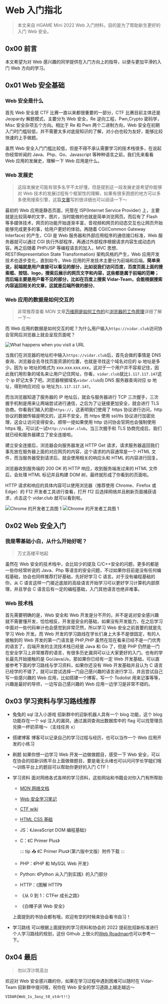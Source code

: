 # Web 入门指北

> 本文来自 HGAME Mini 2022 Web 入门材料，目的是为了帮助新生更好的入门 Web 安全。

## 0x00 前言

本文希望为对 Web 感兴趣的同学提供在入门方向上的指导，以便与更加平滑的入门 Web 方向的学习。

## 0x01 Web 安全基础

### Web 安全是什么

首先 Web 安全是 CTF 比赛一直以来都很重要的一部分，CTF 比赛目前主体还是 Jeopardy 解题模式，主要分为 Web 安全，Re 逆向工程，Pwn,Crypto 密码学，Misc 安全杂项五个方向。相比于 Re 和 Pwn 两个二进制方向，Web 安全在初期入门时门槛较低，并不需要太多对底层知识的了解，对小白也较为友好，能够比较快速的上手做题。

虽然 Web 安全入门门槛比较低，但是不得不承认需要学习的技术栈很多，在说起你经常听闻的 Java、Php、Go、Javascript 等种种语言之前，我们先来看看 Web 应用的发展史，理解一下 Web 应用是什么。

### Web 发展史

> 这段发展史可能有很多名字不太好懂，但是提到这一段发展史是希望你能够对 Web 技术的发展过程有个框架性的理解，如果有很多困惑的地方可以多多使用搜索引擎，这篇[文章](<https://onebyone.icu/archives/2788>)写的很详细也可以阅读一下～

最初的 Web 应用是静态页面，托管在 ISP(Internet Service Provider) 上，主要就是比较简单的文字，图片，当时能做的也就是简单浏览网页。而后有了 Flash 等多媒体技术，网页的功能开始逐渐丰富，音视频和网页的动态交互也让网页开始能够完成更多的事，给用户更好的体验。再随着 CGI(Common Gateway Interface) 的产生，CGI 是 Web 服务器和外部应用程序的通信接口标准，Web 服务器就可以通过 CGI 执行外部程序，再通过外部程序根据请求内容生成动态内容。再之后随着 PHP/JSP 等编程语言的加入，MVC 思想、REST(Representation State Transformation) 架构风格的产生，Web 应用开发技术也逐步变化，直到如今，Web 应用的开发技术主要分为前端和后端。**简单来说，前端就是用户直接可以看见的部分，比如说我们访问百度，百度页面上面的搜索框、按钮、logo，搜索后展示的网页文字和内容，这些都是属于前端的范畴；而后端主要是用户看不见的部分，比如在百度上搜索 Vidar-Team，会能根据搜索内容返回相关的文章，这就是后端所做的部分**。

### Web 应用的数据是如何交互的

> 非常推荐查看 MDN 文章[万维网是如何工作的](https://developer.mozilla.org/zh-CN/docs/Learn/Getting_started_with_the_web/How_the_Web_works)和[浏览器的工作原理](https://developer.mozilla.org/zh-CN/docs/Web/Performance/How_browsers_work)详细了解一下～

而 Web 应用的数据是如何交互的呢？为什么用户输入`https://vidar.club`访问协会官网后浏览器上就会呈现页面呢？

![What happens when you visit a URL](https://ek1ng.oss-cn-hangzhou.aliyuncs.com/1.png)

当我们在浏览器的地址栏中输入`https://vidar.club`后，首先会做的事情是 DNS 查询，浏览器会去寻找页面资源的位置，也就是寻找这个域名对应的 ip 地址是多少。因为 ip 地址的格式为 xxx.xxx.xxx.xxx，这对于一个用户并不容易记住，因此我们用形象的域名来让用户记住网址，你看，`vidar.club`就比`1.117.117.147`这个 ip 好记太多了吧。浏览器根据域名`vidar.club`向 DNS 服务器查询对应 ip 地址，得到响应对应 ip 地址为`1.117.117.147`。

而当浏览器知道了服务器的 IP 地址后，就会与服务器进行 TCP 三次握手，三次握手机制是用来让两端尝试进行通信，之后为了让链接更加安全，就会进行 TLS 协商。你看我们输入的是`https://`，这表明我们使用了 https 协议进行访问，http 协议的数据传输是明文的，这并不安全，而 https 使用 ssl/tls 协议进行加密处理，这会让访问变得安全。顺带一提如果使用 http 访问协会官网也会强制使用 https 哦，可以试一试`http://vidar.club`。当三次握手和 TLS 协商完成后，我们就已经和服务器建立了安全连接啦。

建立安全连接后，浏览器会向服务器发送 HTTP Get 请求，请求服务器返回我们事先放在服务器上面的对应网页的内容，这个请求的内容通常是一个 HTML 文件，而当服务器受到请求后，就会使用相关的响应头和 HTML 的内容进行回复。

浏览器收到服务端的 200 OK 的 HTTP 响应，收到服务端发过来的 HTML 文件后，会处理 HTML 标记并且构建 DOM 树，最终就形成了你看到的页面啦。

HTTP 请求和响应的具体内容可以使用浏览器（推荐使用 Chrome、Firefox 或 Edge）的 F12 开发者工具进行查看，打开 f12 后选择网络并且刷新页面捕获请求，点击这个 vidar.club 就可以看到啦。

![Chrome 的开发者工具图 1](https://ek1ng.oss-cn-hangzhou.aliyuncs.com/2.png)
![Chrome 的开发者工具图 1](https://ek1ng.oss-cn-hangzhou.aliyuncs.com/3.png)

## 0x02 Web 安全入门

### 我是零基础小白，从什么开始好呢？

> 万丈高楼平地起

虽然在 Web 安全的技术栈中，会比较少的提及 C/C++安全的问题，更多的都是一些你经常听说的 Java、Php 等语言的安全问题，不过如果你目前是没有任何编程基础，协会也同样推荐打好基础，先好好学习 C 语言。对于没有编程基础的你，从 C 语言这样一门接近底层的高级语言开始学习可以更好学习计算机内部原理，并且学会 C 语言后有一定的编程基础，入门其他语言也绝非难事。

### Web 技术栈

首先需要明确的是，Web 安全和 Web 开发是分不开的，并不是说对安全感兴趣就不需要懂开发，恰恰相反，开发是安全的基础，如果没有开发能力，在之后学习中面对一些代码审计也会感觉到非常茫然，所以学习 Web 安全之前首要的就是先学习 Web 开发。而 Web 开发的学习路线在学长们身上大多不是很固定，有的人接触到的 Web 开发的第一门语言是 PHP,PHP 虽然在现在看来已经不是一门优秀的语言了，后端开发的主流技术栈已经是 Java 和 Go 了，但是 PHP 仍然是一门在安全学习上非常推荐的语言，有很多历史漏洞可以让大家更好的入门。也有的学长最先开始接触的是 Go/Java/Js，那如果你已经有一定 Web 开发基础，可以直接参考下面的学习路线与学习资料，如果你还没有 Web 开发基础并且认为 C 语言已经学的不错了，就可以尝试选择一门自己感兴趣的语言进行学习，并且尝试自己写一些感兴趣的 Web 应用，比如搭建一个博客，写一个 Todolist 用来记事等等，兴趣是最好的导师，一边写自己感兴趣的 Web 应用一边学习是非常不错的。

## 0x03 学习资料与学习路线推荐

- 兔兔的 sql 注入小游戏
  招新群中的迎新机器人具有一个 blog 功能，这个 blog 功能存在一个 sql 注入的漏洞，通过漏洞查询出数据库中的 flag 可以找管理员兑换一杯奶茶哦～（支线任务 x）
- 搭建博客
  博客可以记录自己的学习过程与经历，也可以当作一个 Web 应用开发的小练习
- 刷题
  如果你想一边学习 Web 开发一边做做题目，感受一下 Web 安全，可以在协会的招新训练平台上面做做题目，要是毫无头绪也可以问问学长学姐们哦～训练平台上的题目可以帮助你更好的入门 CTF！
- 学习资料
  面对网络各式各样的学习资料，这些网站和书籍会对你入门有所帮助
  - [MDN 网络文档](https://developer.mozilla.org)
  - [Web 安全学习笔记](https://websec.readthedocs.io)
  - [CTF wiki](https://github.com/ctf-wiki/ctf-wiki)
  - [HTML CSS 基础](https://www.w3cschool.cn/)
  - JS：《JavaScript DOM 编程基础》
  - C：《C Primer Plus》

    ::: tip 📥
    《C Primer Plus》（第六版中文版）附件下载 <Download url="https://cdn.xyxsw.site/files/C%20Primer%20Plus%E7%AC%AC6%E7%89%88%20%E4%B8%AD%E6%96%87%E7%89%88.pdf"/>
    :::

  - PHP：《PHP 和 MySQL Web 开发》
  - Python: 《Python 从入门到实践》的入门部分
  - HTTP：《图解 HTTP》
  - 《从 0 到 1：CTFer 成长之路》
  - 《白帽子讲 Web 安全》
  
  上面提到的书协会都有哦，欢迎有空的时候来协会看书自习！
- 学习路线
  可以根据上面提到的学习资料和协会的 2022 提前批招新标准进行个人学习路线的规划，这份 Github 上很火的[Web Roadmap](https://github.com/hideraldus13/roadmap-do-desenvolvedor-web)也可以参考一下。

## 0x04 最后

> 勿以浮沙筑高台

欢迎对 Web 安全感兴趣的你，如果在学习过程中遇到困难可以随时在 Vidar-Team 招新群中提问哦，祝你在 Web 安全的学习道路上越走越远～

`VIDAR{Web_1s_3asy_t0_st4rt!!}`

